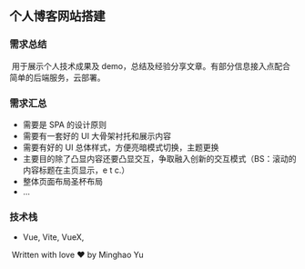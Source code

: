 ## 个人博客网站搭建

### **需求总结**

​ 用于展示个人技术成果及 demo，总结及经验分享文章。有部分信息接入点配合简单的后端服务，云部署。

<h3>需求汇总</h3>

- 需要是 SPA 的设计原则
- 需要有一套好的 UI 大骨架衬托和展示内容
- 需要有好的 UI 总体样式，方便亮暗模式切换，主题更换
- 主要目的除了凸显内容还要凸显交互，争取融入创新的交互模式（BS：滚动的内容标题在主页显示，e t c.）
- 整体页面布局圣杯布局
- ...

### **技术栈**

- Vue, Vite, VueX,

​ Written with love ❤️ by Minghao Yu
